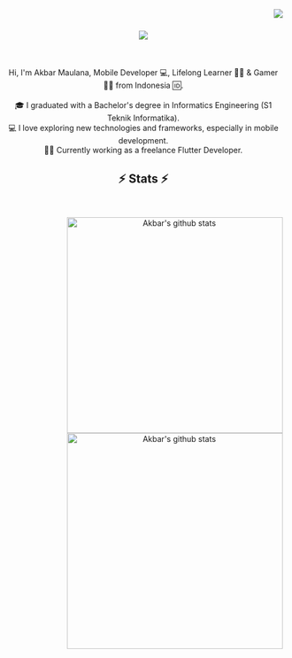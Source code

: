 <!-- profile view count -->
<img align="right" src="https://komarev.com/ghpvc/?username=Akma1">

<!-- introduction -->
<h1 align="center">
  <a href="https://git.io/typing-svg">
    <img src="https://readme-typing-svg.herokuapp.com/?lines=Hi+There!+👋;+Myself+Akbar!;&center=true&font=Righteous&size=35">
  </a>
</h1>

<br />

<!-- about me -->
<p align="center">
  Hi, I'm Akbar Maulana, Mobile Developer 💻, Lifelong Learner 👨‍💻 & Gamer 🦸‍♂️ from Indonesia 🆔.
  <br />
  <br />
  🎓 I graduated with a Bachelor's degree in Informatics Engineering (S1 Teknik Informatika).
  <br />
  💻 I love exploring new technologies and frameworks, especially in mobile development.
  <br />
  🧑‍💼 Currently working as a freelance Flutter Developer.
  <br />
</p>

<!-- stats -->
<h2 align="center">⚡ Stats ⚡</h2>
<br />
<p align=center>
<!-- first row -->
  <div align=center>
  <!-- streak stats -->
    <a href="https://streak-stats.demolab.com/?user=Akma1&theme=react&hide_border=true">
     <picture>
        <source media="(prefers-color-scheme: dark)" srcset="https://streak-stats.demolab.com/?user=Akma1&theme=react&hide_border=true" />
        <source media="(prefers-color-scheme: light), (prefers-color-scheme: no-preference)" srcset="https://streak-stats.demolab.com/?user=Akma1&theme=react&hide_border=true" />
        <img align="right" width=390 src="https://streak-stats.demolab.com/?user=Akma1&theme=react&hide_border=true" alt="Akbar's github stats" />
      </picture>
    </a>
  <!-- github stats -->
      <a href="https://github-readme-stats.vercel.app/api?username=Akma1&show_icons=true&theme=react&hide_border=true">
      <picture>
        <source media="(prefers-color-scheme: dark)" srcset="https://github-readme-stats.vercel.app/api?username=Akma1&show_icons=true&theme=react&hide_border=true" />
        <source media="(prefers-color-scheme: light), (prefers-color-scheme: no-preference)" srcset="https://github-readme-stats.vercel.app/api?username=Akma1&show_icons=true&theme=default&border_color=61dafb" />
        <img align="right" width=390 src="https://github-readme-stats.vercel.app/api?username=Akma1&show_icons=true&theme=default&border_color=61dafb" alt="Akbar's github stats" />
      </picture>
      </a>
  </div>
  <!-- spaces -->